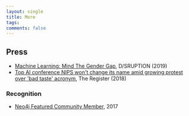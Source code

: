 ```yaml
---
layout: single
title: More
tags: 
comments: false
---
```


## Press
- [Machine Learning: Mind The Gender Gap](https://disruptionhub.com/machine-learning-mind-the-gender-gap), D/SRUPTION (2019)
- [Top AI conference NIPS won't change its name amid growing protest over 'bad taste' acronym](https://www.theregister.co.uk/2018/10/29/nips_ai_conference/), The Register (2018)

### Recognition
- [Neo4j Featured Community Member](https://neo4j.com/blog/this-week-in-neo4j-deep-feature-learning-for-graphs-decision-trees-customer-journey-analytics/), 2017
